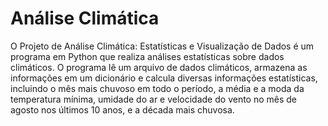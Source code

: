 <h1> Análise Climática </h1>

O Projeto de Análise Climática: Estatísticas e Visualização de Dados é um programa em Python que realiza análises estatísticas sobre dados climáticos. O programa lê um arquivo de dados climáticos, armazena as informações em um dicionário e calcula diversas informações estatísticas, incluindo o mês mais chuvoso em todo o período, a média e a moda da temperatura mínima, umidade do ar e velocidade do vento no mês de agosto nos últimos 10 anos, e a década mais chuvosa.

